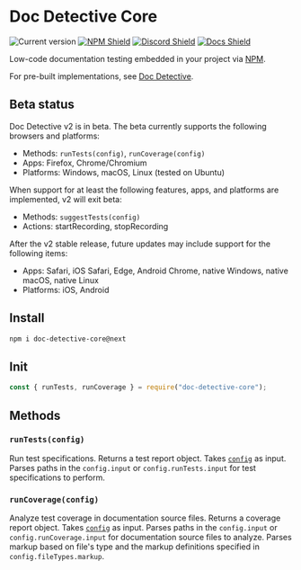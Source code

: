 # Doc Detective Core

![Current version](https://img.shields.io/github/package-json/v/doc-detective/doc-detective-core/2.0.0?color=orange)
[![NPM Shield](https://img.shields.io/npm/v/doc-detective-core/next)](https://www.npmjs.com/package/doc-detectiv-core/v/next)
[![Discord Shield](https://img.shields.io/badge/chat-on%20discord-purple)](https://discord.gg/2M7wXEThfF)
[![Docs Shield](https://img.shields.io/badge/docs-doc--detective.com-blue)](https://doc-detective.com)

Low-code documentation testing embedded in your project via [NPM](https://www.npmjs.com/package/doc-detective-core).

For pre-built implementations, see [Doc Detective](https://github.com/doc-detective/doc-detective).

## Beta status

Doc Detective v2 is in beta. The beta currently supports the following browsers and platforms:

- Methods: `runTests(config)`, `runCoverage(config)`
- Apps: Firefox, Chrome/Chromium
- Platforms: Windows, macOS, Linux (tested on Ubuntu)

When support for at least the following features, apps, and platforms are implemented, v2 will exit beta:

- Methods: `suggestTests(config)`
- Actions: startRecording, stopRecording

After the v2 stable release, future updates may include support for the following items:

- Apps: Safari, iOS Safari, Edge, Android Chrome, native Windows, native macOS, native Linux
- Platforms: iOS, Android

## Install

```bash
npm i doc-detective-core@next
```

## Init

```javascript
const { runTests, runCoverage } = require("doc-detective-core");
```

## Methods

### `runTests(config)`

Run test specifications. Returns a test report object. Takes [`config`](https://doc-detective.com/reference/schemas/config.html) as input. Parses paths in the `config.input` or `config.runTests.input` for test specifications to perform.

### `runCoverage(config)`

Analyze test coverage in documentation source files. Returns a coverage report object. Takes [`config`](https://doc-detective.com/reference/schemas/config.html) as input. Parses paths in the `config.input` or `config.runCoverage.input` for documentation source files to analyze. Parses markup based on file's type and the markup definitions specified in `config.fileTypes.markup`.
